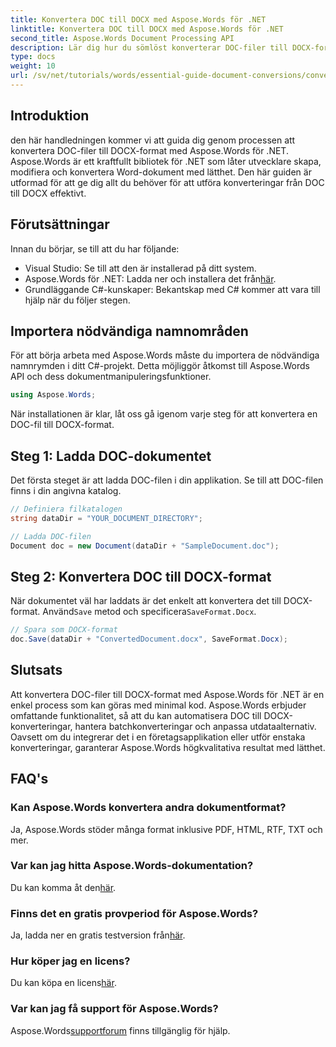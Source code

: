 ```yaml
---
title: Konvertera DOC till DOCX med Aspose.Words för .NET
linktitle: Konvertera DOC till DOCX med Aspose.Words för .NET
second_title: Aspose.Words Document Processing API
description: Lär dig hur du sömlöst konverterar DOC-filer till DOCX-format med Aspose.Words för .NET. Vår steg-för-steg-guide tar upp förutsättningar, kodexempel och avancerade alternativ.
type: docs
weight: 10
url: /sv/net/tutorials/words/essential-guide-document-conversions/convert-doc-to-docx/
---
```

## Introduktion

den här handledningen kommer vi att guida dig genom processen att konvertera DOC-filer till DOCX-format med Aspose.Words för .NET. Aspose.Words är ett kraftfullt bibliotek för .NET som låter utvecklare skapa, modifiera och konvertera Word-dokument med lätthet. Den här guiden är utformad för att ge dig allt du behöver för att utföra konverteringar från DOC till DOCX effektivt.

## Förutsättningar

Innan du börjar, se till att du har följande:
- Visual Studio: Se till att den är installerad på ditt system.
-  Aspose.Words för .NET: Ladda ner och installera det från[här](https://releases.aspose.com/words/net/).
- Grundläggande C#-kunskaper: Bekantskap med C# kommer att vara till hjälp när du följer stegen.

## Importera nödvändiga namnområden

För att börja arbeta med Aspose.Words måste du importera de nödvändiga namnrymden i ditt C#-projekt. Detta möjliggör åtkomst till Aspose.Words API och dess dokumentmanipuleringsfunktioner.

```csharp
using Aspose.Words;
```

När installationen är klar, låt oss gå igenom varje steg för att konvertera en DOC-fil till DOCX-format.

## Steg 1: Ladda DOC-dokumentet

Det första steget är att ladda DOC-filen i din applikation. Se till att DOC-filen finns i din angivna katalog.

```csharp
// Definiera filkatalogen
string dataDir = "YOUR_DOCUMENT_DIRECTORY";

// Ladda DOC-filen
Document doc = new Document(dataDir + "SampleDocument.doc");
```

## Steg 2: Konvertera DOC till DOCX-format

 När dokumentet väl har laddats är det enkelt att konvertera det till DOCX-format. Använd`Save` metod och specificera`SaveFormat.Docx`.

```csharp
// Spara som DOCX-format
doc.Save(dataDir + "ConvertedDocument.docx", SaveFormat.Docx);
```

## Slutsats

Att konvertera DOC-filer till DOCX-format med Aspose.Words för .NET är en enkel process som kan göras med minimal kod. Aspose.Words erbjuder omfattande funktionalitet, så att du kan automatisera DOC till DOCX-konverteringar, hantera batchkonverteringar och anpassa utdataalternativ. Oavsett om du integrerar det i en företagsapplikation eller utför enstaka konverteringar, garanterar Aspose.Words högkvalitativa resultat med lätthet.

## FAQ's

### Kan Aspose.Words konvertera andra dokumentformat?
Ja, Aspose.Words stöder många format inklusive PDF, HTML, RTF, TXT och mer.

### Var kan jag hitta Aspose.Words-dokumentation?
 Du kan komma åt den[här](https://reference.aspose.com/words/net/).

### Finns det en gratis provperiod för Aspose.Words?
 Ja, ladda ner en gratis testversion från[här](https://releases.aspose.com/).

### Hur köper jag en licens?
 Du kan köpa en licens[här](https://purchase.conholdate.com/buy).

### Var kan jag få support för Aspose.Words?
Aspose.Words[supportforum](https://forum.aspose.com/c/words/8) finns tillgänglig för hjälp.


